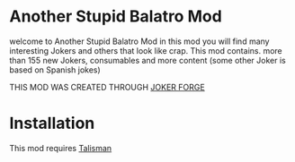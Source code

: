 # Another Stupid Balatro Mod
welcome to Another Stupid Balatro Mod in this mod you will find many interesting Jokers and others that look like crap. This mod contains. more than 155 new Jokers, consumables and more content
(some other Joker is based on Spanish jokes)

THIS MOD WAS CREATED THROUGH [JOKER FORGE](https://jokerforge.jaydchw.com/overview)

# Installation
This mod requires [Talisman](https://github.com/SpectralPack/Talisman)


